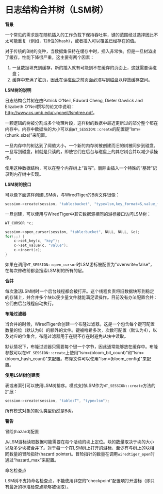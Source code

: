 日志结构合并树（LSM树）
=====================
**背景**

一个常见的需求是在随机插入的工作负载下保持吞吐率，键的范围经过选择因此不太可能重复（例如，128位的hash），或者插入可以覆盖已经存在的值。

对于传统的B树的变种，当数据集保持在缓存中时，插入非常快。但是一旦树溢出了缓存，性能下降很严重。这主要有两个因素：
1. 一旦数据填充到缓存，新的插入就有可能到不在缓存的页面上，这就需要读磁盘；
2. 缓存中充满了脏页，因此在读磁盘之前页面必须写到磁盘以释放缓存空间。

**LSM树的说明**

日志结构合并树在由Patrick O'Neil, Edward Cheng, Dieter Gawlick and Elizabeth O'Neil撰写的论文中说明：<http://www.cs.umb.edu/~poneil/lsmtree.pdf>。

一颗逻辑的树被分割成多个物理片段，这样树的数据中最近更新过的部分整个都在内存中。内存中数据块的大小可以由`WT_SESSION::create`的配置键“lsm=(chunk_size)”来配置。

一旦内存中的树达到了阈值大小，一个新的内存树被创建而旧的树被同步到磁盘。一旦写到磁盘，树就是只读的，即使它们在后台与磁盘上的其它树合并以减少读操作。

使用这种数据结构，可以在整个内存树上“盲写”。删除由插入一个特殊的“墓碑”记录到内存树中实现。

**LSM树的接口**

可以像下面这样创建LSM树，与WiredTiger的B树文件很像：
```c
session->create(session, "table:bucket", "type=lsm,key_format=S,value_format=S");
```

一旦创建，可以使用与WiredTiger中其它数据源相同的游标接口访问LSM树：
```c
WT_CURSOR *c;

session->open_cursor(session, "table:bucket", NULL, NULL, &c);
for(;;) {
    c->set_key(c, "key");
    c->set_value(c, "value");
    c->insert(c);
}
```

如果在调用`WT_SESSION::open_cursor`时LSM游标被配置为"overwrite=false"，在每次修改前都会搜索LSM树的所有的层。

**合并**

每次激活LSM树时一个后台线程都会被打开。这个线程负责将旧数据块写到稳定的存储上，并合并多个块以便少量文件就能满足读操作。目前没有办法配置合并：它们由后台线程自动执行。

**布隆过滤器**

当合并的时候，WiredTiger会创建一个布隆过滤器。这是一个包含每个键可配置数量的位（默认为8）的额外的文件。键被哈希多次，次数可配置（默认为4），以及对应的位集合。布隆过滤器用于在键不存在时避免从块中读取。

默认情况下，布隆过滤器只需要每个键一个字节，因此通常能够放在缓存中。布隆参数可以在`WT_SESSION::create`上使用"lsm=(bloom_bit_count)"和"lsm=(bloom_hash_count)"来配置。布隆文件可以使用"lsm=(bloom_config)"来配置。

**使用LSM树创建表**

表或者索引可以使用LSM树排序。模式支持LSM作为`WT_SESSION::create`方法的扩展：
```c
session->create(session, "table:T", "type=lsm");
```

所有模式对象的默认类型仍然是B树。

**警告**

冒险(hazard)配置

从LSM游标读取数据可能需要在每个活动的块上定位。块的数量取决于块的大小以及多少块被合并了。对于每一个在LSM树上打开的游标，至少有与树上的块相同数量的冒险指针(hazard pointer)。冒险指针的数量在调用`wiredtiger_open`时通过“hazard_max”来配置。

命名检查点

LSM树不支持命名检查点，不能使用非空的“checkpoint”配置项打开游标（即只有最近的标准检查点能够被读取）。
